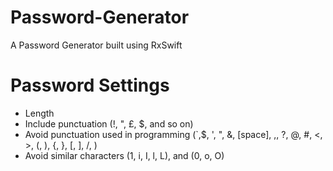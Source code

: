 # Password-Generator
A Password Generator built using RxSwift

# Password Settings 
- Length
- Include punctuation (!, ", £, $, and so on)
- Avoid punctuation used in programming (`,$, ', ", &, [space], ,, ?, @, #, <, >, (, ), {, }, [, ], /, \)
- Avoid similar characters (1, i, I, l, L), and (0, o, O)
